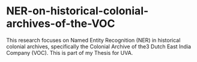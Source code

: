 # NER-on-historical-colonial-archives-of-the-VOC
This research focuses on Named Entity Recognition (NER) in historical colonial archives, specifically the Colonial Archive of the3 Dutch East India Company (VOC). This is part of my Thesis for UVA. 
